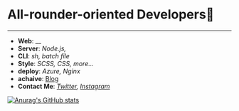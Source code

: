 # **All-rounder-oriented Developers🌟**

******

* **Web**: __
* **Server**: _Node.js,_
* **CLI**: _sh, batch file_
* **Style**: _SCSS, CSS, more..._
* **deploy**: _Azure, Nginx_
* **achaive**: [Blog](https://gpeol.github.io/index.html)
* **Contact Me**: _[Twitter](https://www.twitter.com/gpeol_sound), [Instagram](https://www.instagram.com/J\jeapil_sound)_

[![Anurag's GitHub stats](https://github-readme-stats.vercel.app/api?username=gpeol&icon_color=d7385f&bg_color=ebf2f9&text_color=6495cf&show_icons=true)](https://github.com/gpeol/github-readme-stats)
